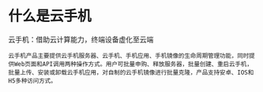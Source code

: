 
<!--概览段落-->
# 什么是云手机

<subtitle>云手机：借助云计算能力，终端设备虚化至云端</subtitle>

    云手机产品主要提供云手机服务器、云手机、手机应用、手机镜像的生命周期管理功能，同时提供Web页面和API调用两种操作方式。用户可批量申购、释放服务器，批量创建、重启云手机，批量上传、安装或卸载云手机应用，对自制的云手机镜像进行批量克隆，产品支持安卓、IOS和H5多种访问方式。
